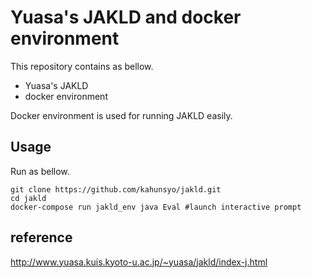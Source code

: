 # Yuasa's JAKLD and docker environment

This repository contains as bellow.

- Yuasa's JAKLD  
- docker environment

Docker environment is used for running JAKLD easily.

## Usage

Run as bellow.

```shell
git clone https://github.com/kahunsyo/jakld.git
cd jakld
docker-compose run jakld_env java Eval #launch interactive prompt
```

## reference

http://www.yuasa.kuis.kyoto-u.ac.jp/~yuasa/jakld/index-j.html
